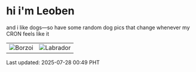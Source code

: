 # hi i'm Leoben

and i like dogs—so have some random dog pics that change whenever my CRON feels like it

|  |  |
|--------|----------|
| ![Borzoi](https://random-dog-vercel.vercel.app/api/random-borzoi?v=1753634996) | ![Labrador](https://random-dog-vercel.vercel.app/api/random-labrador?v=1753634996) |

Last updated: 2025-07-28 00:49 PHT
